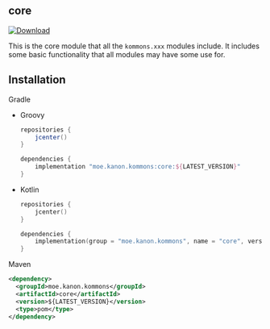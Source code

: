 ## core

[![Download](https://api.bintray.com/packages/olivki/kanon.kommons/core/images/download.svg)](https://bintray.com/olivki/kanon.kommons/core/_latestVersion)

This is the core module that all the `kommons.xxx` modules include. It includes some basic functionality that all modules may have some use for.

## Installation

Gradle

- Groovy

  ```groovy
  repositories {
      jcenter()
  }
  
  dependencies {
      implementation "moe.kanon.kommons:core:${LATEST_VERSION}"
  }
  ```

- Kotlin

  ```kotlin
  repositories {
      jcenter()
  }
  
  dependencies {
      implementation(group = "moe.kanon.kommons", name = "core", version = "${LATEST_VERSION}")
  }
  ```

Maven

```xml
<dependency>
  <groupId>moe.kanon.kommons</groupId>
  <artifactId>core</artifactId>
  <version>${LATEST_VERSION}</version>
  <type>pom</type>
</dependency>
```